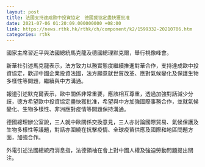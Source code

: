 ```yaml
---
layout: post
title: 法國支持達成歐中投資協定　德國冀協定盡快獲批准
date: 2021-07-06 01:20:09.000000000 +08:00
link: https://news.rthk.hk/rthk/ch/component/k2/1599332-20210706.htm
categories: rthk
---
```


國家主席習近平與法國總統馬克龍及德國總理默克爾，舉行視像峰會。

新華社引述馬克龍表示，法方致力以務實態度繼續推進對華合作，支持達成歐中投資協定，歡迎中國企業投資法國，法方願意就世貿改革、應對氣候變化及保護生物多樣性等問題，繼續與中方溝通。

報道引述默克爾表示，歐中關係非常重要，應該相互尊重，透過加強對話減少分歧，德方希望歐中投資協定盡快獲批准，希望與中方加強國際事務合作，並就氣候變化、生物多樣性、非洲應對疫情等問題保持溝通。

德國總理辦公室說，三人就中歐關係交換意見，三人亦討論國際貿易、氣候保護及生物多樣性等議題，對話亦圍繞在抗擊疫情、全球疫苗供應及國際和地區問題方面，加強合作。

外電引述法國總統府消息指，法德領袖在會上對中國人權及強迫勞動問題提出關注。
